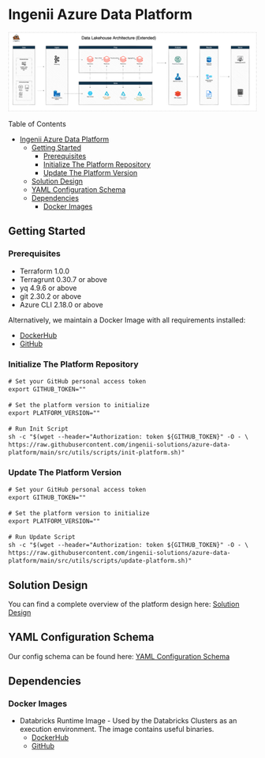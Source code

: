 # Ingenii Azure Data Platform

![](docs/assets/adp-arch-extended.png)

Table of Contents

- [Ingenii Azure Data Platform](#ingenii-azure-data-platform)
  - [Getting Started](#getting-started)
    - [Prerequisites](#prerequisites)
    - [Initialize The Platform Repository](#initialize-the-platform-repository)
    - [Update The Platform Version](#update-the-platform-version)
  - [Solution Design](#solution-design)
  - [YAML Configuration Schema](#yaml-configuration-schema)
  - [Dependencies](#dependencies)
    - [Docker Images](#docker-images)

## Getting Started

### Prerequisites

- Terraform 1.0.0
- Terragrunt 0.30.7 or above
- yq 4.9.6 or above
- git 2.30.2 or above
- Azure CLI 2.18.0 or above

Alternatively, we maintain a Docker Image with all requirements installed:

- [DockerHub](https://hub.docker.com/r/ingeniisolutions/terraform-runtime)
- [GitHub](https://github.com/ingenii-solutions/terraform-runtime)

### Initialize The Platform Repository

```shell
# Set your GitHub personal access token
export GITHUB_TOKEN=""

# Set the platform version to initialize
export PLATFORM_VERSION=""

# Run Init Script
sh -c "$(wget --header="Authorization: token ${GITHUB_TOKEN}" -O - \
https://raw.githubusercontent.com/ingenii-solutions/azure-data-platform/main/src/utils/scripts/init-platform.sh)"
```

### Update The Platform Version

```shell
# Set your GitHub personal access token
export GITHUB_TOKEN=""

# Set the platform version to initialize
export PLATFORM_VERSION=""

# Run Update Script
sh -c "$(wget --header="Authorization: token ${GITHUB_TOKEN}" -O - \
https://raw.githubusercontent.com/ingenii-solutions/azure-data-platform/main/src/utils/scripts/update-platform.sh)"
```

## Solution Design

You can find a complete overview of the platform design here: [Solution Design](docs/solution_design.md)

## YAML Configuration Schema

Our config schema can be found here:
[YAML Configuration Schema](./docs/yaml_config_schema.md)

## Dependencies

### Docker Images

- Databricks Runtime Image - Used by the Databricks Clusters as an execution environment. The image contains useful binaries.
  - [DockerHub](https://hub.docker.com/r/ingeniisolutions/data-platform-databricks-runtime)
  - [GitHub](https://github.com/ingenii-solutions/data-platform-databricks-runtime)
